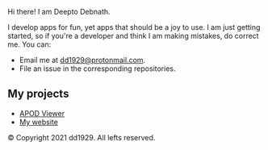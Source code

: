 Hi there! I am Deepto Debnath.

I develop apps for fun, yet apps that should be a joy to use. I am just getting started, so if you're a developer and think I am making mistakes, do correct me. You can:
* Email me at [dd1929@protonmail.com](mailto:dd1929@protonmail.com).
* File an issue in the corresponding repositories.

## My projects
* [APOD Viewer](https://dd1929.github.io/apod-viewer)
* [My website](https://dd1929.github.io)

© Copyright 2021 dd1929. All lefts reserved.
